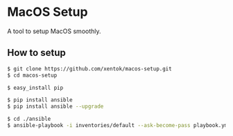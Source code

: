 # MacOS Setup
A tool to setup MacOS smoothly.

## How to setup

```bash
$ git clone https://github.com/xentok/macos-setup.git
$ cd macos-setup
```


```bash
$ easy_install pip
```

```bash
$ pip install ansible
$ pip install ansible --upgrade
```

```bash
$ cd ./ansible
$ ansible-playbook -i inventories/default --ask-become-pass playbook.yml
```
